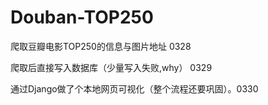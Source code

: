 # Douban-TOP250

爬取豆瓣电影TOP250的信息与图片地址 0328

爬取后直接写入数据库（少量写入失败,why） 0329 

通过Django做了个本地网页可视化（整个流程还要巩固）。0330
